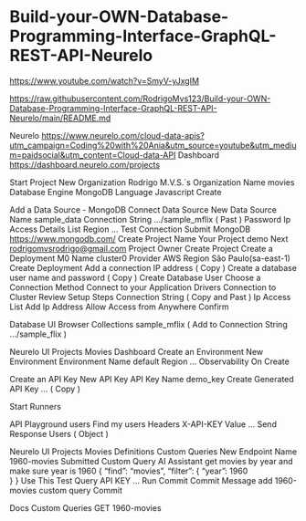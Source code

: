 # Build-your-OWN-Database-Programming-Interface-GraphQL-REST-API-Neurelo

https://www.youtube.com/watch?v=SmyV-yJxgIM 

https://raw.githubusercontent.com/RodrigoMvs123/Build-your-OWN-Database-Programming-Interface-GraphQL-REST-API-Neurelo/main/README.md

Neurelo 
https://www.neurelo.com/cloud-data-apis?utm_campaign=Coding%20with%20Ania&utm_source=youtube&utm_medium=paidsocial&utm_content=Cloud-data-API 
Dashboard
https://dashboard.neurelo.com/projects 

Start Project 
New
Organization
Rodrigo M.V.S.´s Organization
Name
movies
Database Engine
MongoDB
Language
Javascript
Create

Add a Data Source - MongoDB
Connect Data Source
New Data Source
Name
sample_data
Connection String
…/sample_mflix ( Past )
Password
Ip Access Details List
Region 
…
Test Connection
Submit 
MongoDB
https://www.mongodb.com/ 
Create Project
Name Your Project
demo
Next
rodrigomvsrodrigo@gmail.com     Project Owner 
Create Project
Create a Deployment
M0
Name 
cluster0
Provider
AWS
Region
São Paulo(sa-east-1)
Create Deployment
Add a connection IP address ( Copy ) 
Create a database user
name and password ( Copy )
Create Database User
Choose a Connection Method
Connect to your Application
Drivers
Connection to Cluster
Review Setup Steps
Connection String ( Copy and Past )
Ip Access List
Add Ip Address
Allow Access from Anywhere
Confirm

Database UI
Browser Collections
sample_mflix ( Add to Connection String …/sample_flix )

Neurelo UI
Projects
Movies
Dashboard
Create an Environment 
New Environment 
Environment Name
default
Region
…
Observability 
On
Create

Create an API Key
New API Key
API Key Name
demo_key
Create
Generated API Key
… ( Copy )

Start Runners

API Playground
users
Find my users
Headers
X-API-KEY      Value …
Send
Response
Users ( Object )

Neurelo UI
Projects
Movies
Definitions
Custom Queries
New
Endpoint Name
1960-movies
Submitted
Custom Query AI Assistant
get movies by year and make sure year is 1960
{ 
	“find”: “movies”,
	“filter”: {
		“year”: 1960	
		}
}
Use This
Test Query
API KEY
…
Run
Commit
Commit Message
add 1960-movies custom query
Commit

Docs
Custom Queries
GET 1960-movies






